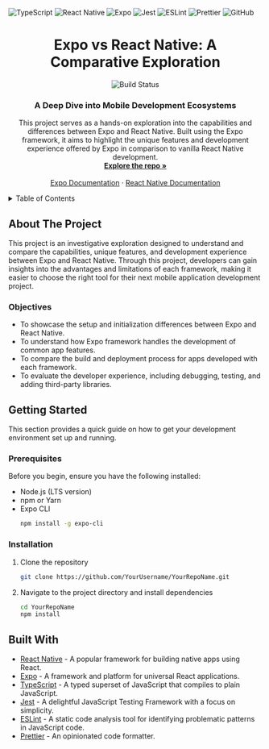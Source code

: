 
![TypeScript](https://img.shields.io/badge/typescript-%23007ACC.svg?style=for-the-badge&logo=typescript&logoColor=white)
![React Native](https://img.shields.io/badge/React_Native-20232A?style=for-the-badge&logo=react&logoColor=61DAFB)
![Expo](https://img.shields.io/badge/Expo-1B1F23?style=for-the-badge&logo=expo&logoColor=white)
![Jest](https://img.shields.io/badge/-Jest-%23C21325?style=for-the-badge&logo=jest&logoColor=white)
![ESLint](https://img.shields.io/badge/ESLint-4B32C3?style=for-the-badge&logo=eslint&logoColor=white)
![Prettier](https://img.shields.io/badge/Prettier-F7B93E?style=for-the-badge&logo=prettier&logoColor=black)
![GitHub](https://img.shields.io/badge/github-%23121011.svg?style=for-the-badge&logo=github&logoColor=white)

<div align="center">
  <H1>Expo vs React Native: A Comparative Exploration</H1>

![Build Status](https://github.com/Andrei-Alex/Expo/actions/workflows/main.yml/badge.svg)
<h3 align="center">A Deep Dive into Mobile Development Ecosystems</h3>

  <p align="center">
    This project serves as a hands-on exploration into the capabilities and differences between Expo and React Native. Built using the Expo framework, it aims to highlight the unique features and development experience offered by Expo in comparison to vanilla React Native development.
    <br />
    <a href="https://github.com/Andrei-Alex/Expo"><strong>Explore the repo »</strong></a>
    <br />
    <br />
    <a href="https://expo.dev">Expo Documentation</a>
    ·
    <a href="https://reactnative.dev">React Native Documentation</a>
  </p>
</div>

<!-- TABLE OF CONTENTS -->
<details>
  <summary>Table of Contents</summary>
  <ol>
    <li><a href="#about-the-project">About The Project</a></li>
    <li><a href="#getting-started">Getting Started</a></li>
    <li><a href="#built-with">Built With</a></li>
    <li><a href="#usage">Usage</a></li>
    <li><a href="#contributing">Contributing</a></li>
    <li><a href="#license">License</a></li>
    <li><a href="#contact">Contact</a></li>
    <li><a href="#acknowledgments">Acknowledgments</a></li>
  </ol>
</details>

## About The Project

This project is an investigative exploration designed to understand and compare the capabilities, unique features, and development experience between Expo and React Native. Through this project, developers can gain insights into the advantages and limitations of each framework, making it easier to choose the right tool for their next mobile application development project.

### Objectives

- To showcase the setup and initialization differences between Expo and React Native.
- To understand how Expo framework handles the development of common app features.
- To compare the build and deployment process for apps developed with each framework.
- To evaluate the developer experience, including debugging, testing, and adding third-party libraries.

## Getting Started

This section provides a quick guide on how to get your development environment set up and running.

### Prerequisites

Before you begin, ensure you have the following installed:
- Node.js (LTS version)
- npm or Yarn
- Expo CLI
  ```sh
  npm install -g expo-cli
  ```

### Installation

1. Clone the repository
   ```sh
   git clone https://github.com/YourUsername/YourRepoName.git
   ```
2. Navigate to the project directory and install dependencies
   ```sh
   cd YourRepoName
   npm install
   ```

## Built With

- [React Native](https://reactnative.dev/) - A popular framework for building native apps using React.
- [Expo](https://expo.dev/) - A framework and platform for universal React applications.
- [TypeScript](https://www.typescriptlang.org/) - A typed superset of JavaScript that compiles to plain JavaScript.
- [Jest](https://jestjs.io/) - A delightful JavaScript Testing Framework with a focus on simplicity.
- [ESLint](https://eslint.org/) - A static code analysis tool for identifying problematic patterns in JavaScript code.
- [Prettier](https://prettier.io/) - An opinionated code formatter.
